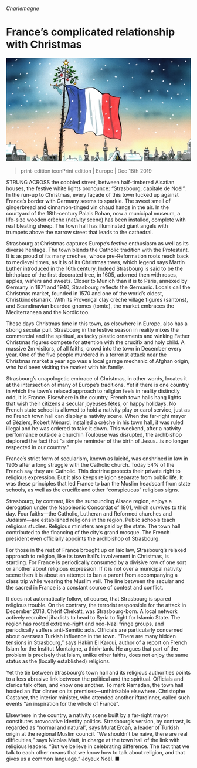 ###### Charlemagne

# France’s complicated relationship with Christmas 

![image](images/20191221_EUD000_0.jpg) 

> print-edition iconPrint edition | Europe | Dec 18th 2019 

STRUNG ACROSS the cobbled street, between half-timbered Alsatian houses, the festive white lights pronounce: “Strasbourg, capitale de Noël”. In the run-up to Christmas, every façade of this town tucked up against France’s border with Germany seems to sparkle. The sweet smell of gingerbread and cinnamon-tinged vin chaud hangs in the air. In the courtyard of the 18th-century Palais Rohan, now a municipal museum, a life-size wooden crèche (nativity scene) has been installed, complete with real bleating sheep. The town hall has illuminated giant angels with trumpets above the narrow street that leads to the cathedral. 

Strasbourg at Christmas captures Europe’s festive enthusiasm as well as its diverse heritage. The town blends the Catholic tradition with the Protestant. It is as proud of its many crèches, whose pre-Reformation roots reach back to medieval times, as it is of its Christmas trees, which legend says Martin Luther introduced in the 16th century. Indeed Strasbourg is said to be the birthplace of the first decorated tree, in 1605, adorned then with roses, apples, wafers and sweets. Closer to Munich than it is to Paris, annexed by Germany in 1871 and 1940, Strasbourg reflects the Germanic. Locals call the Christmas market, founded in 1570 and one of the world’s oldest, Christkindelsmärik. With its Provençal clay crèche village figures (santons), and Scandinavian bearded gnomes (tomte), the market embraces the Mediterranean and the Nordic too. 

These days Christmas time in this town, as elsewhere in Europe, also has a strong secular pull. Strasbourg in the festive season in reality mixes the commercial and the spiritual, as tacky plastic ornaments and winking Father Christmas figures compete for attention with the crucifix and holy child. A massive 2m visitors, of all faiths, crowd into the town in December every year. One of the five people murdered in a terrorist attack near the Christmas market a year ago was a local garage mechanic of Afghan origin, who had been visiting the market with his family. 

Strasbourg’s unapologetic embrace of Christmas, in other words, locates it at the intersection of many of Europe’s traditions. Yet if there is one country in which the town’s relaxed approach to religion feels in reality distinctly odd, it is France. Elsewhere in the country, French town halls hang lights that wish their citizens a secular joyeuses fêtes, or happy holidays. No French state school is allowed to hold a nativity play or carol service, just as no French town hall can display a nativity scene. When the far-right mayor of Béziers, Robert Ménard, installed a crèche in his town hall, it was ruled illegal and he was ordered to take it down. This weekend, after a nativity performance outside a churchin Toulouse was disrupted, the archbishop deplored the fact that “a simple reminder of the birth of Jesus…is no longer respected in our country.” 

France’s strict form of secularism, known as laïcité, was enshrined in law in 1905 after a long struggle with the Catholic church. Today 54% of the French say they are Catholic. This doctrine protects their private right to religious expression. But it also keeps religion separate from public life. It was these principles that led France to ban the Muslim headscarf from state schools, as well as the crucifix and other “conspicuous” religious signs. 

Strasbourg, by contrast, like the surrounding Alsace region, enjoys a derogation under the Napoleonic Concordat of 1801, which survives to this day. Four faiths—the Catholic, Lutheran and Reformed churches and Judaism—are established religions in the region. Public schools teach religious studies. Religious ministers are paid by the state. The town hall contributed to the financing of the city’s grand mosque. The French president even officially appoints the archbishop of Strasbourg. 

For those in the rest of France brought up on laïc law, Strasbourg’s relaxed approach to religion, like its town hall’s involvement in Christmas, is startling. For France is periodically consumed by a divisive row of one sort or another about religious expression. If it is not over a municipal nativity scene then it is about an attempt to ban a parent from accompanying a class trip while wearing the Muslim veil. The line between the secular and the sacred in France is a constant source of contest and conflict. 

It does not automatically follow, of course, that Strasbourg is spared religious trouble. On the contrary, the terrorist responsible for the attack in December 2018, Chérif Chekatt, was Strasbourg-born. A local network actively recruited jihadists to head to Syria to fight for Islamic State. The region has rooted extreme-right and neo-Nazi fringe groups, and periodically suffers anti-Semitic acts. Officials are particularly concerned about overseas Turkish influence in the town. “There are many hidden tensions in Strasbourg,” says Hakim El Karoui, author of a report on French Islam for the Institut Montaigne, a think-tank. He argues that part of the problem is precisely that Islam, unlike other faiths, does not enjoy the same status as the (locally established) religions. 

Yet the tie between Strasbourg’s town hall and its religious authorities points to a less abrasive link between the political and the spiritual. Officials and clerics talk often, and know one another. To mark Ramadan, the town hall hosted an iftar dinner on its premises—unthinkable elsewhere. Christophe Castaner, the interior minister, who attended another iftardinner, called such events “an inspiration for the whole of France”. 

Elsewhere in the country, a nativity scene built by a far-right mayor constitutes provocative identity politics. Strasbourg’s version, by contrast, is regarded as “normal and natural”, says Murat Ercan, a leader of Turkish origin at the regional Muslim council. “We shouldn’t be naive, there are real difficulties,” says Nicolas Matt, in charge at the town hall of the link with religious leaders. “But we believe in celebrating difference. The fact that we talk to each other means that we know how to talk about religion, and that gives us a common language.” Joyeux Noël. ■ 

